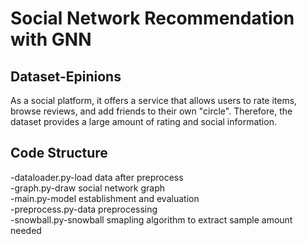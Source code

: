 # Social Network Recommendation with GNN

## Dataset-Epinions
As a social platform, it offers a service that allows users to rate items, browse reviews, and add friends to their own "circle". Therefore, the dataset provides a large amount of rating and social information.

## Code Structure
-dataloader.py-load data after preprocess  
-graph.py-draw social network graph  
-main.py-model establishment and evaluation  
-preprocess.py-data preprocessing  
-snowball.py-snowball smapling algorithm to extract sample amount needed  

